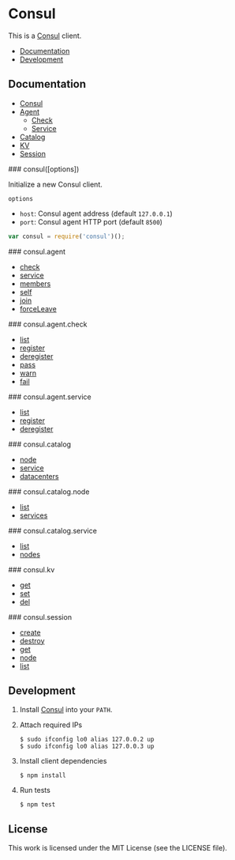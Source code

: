 # Consul

This is a [Consul][consul] client.

 * [Documentation](#documentation)
 * [Development](#development)

## Documentation

 * [Consul](#init)
 * [Agent](#agent)
   * [Check](#agent-check)
   * [Service](#agent-service)
 * [Catalog](#catalog)
 * [KV](#kv)
 * [Session](#session)

<a name="init"/>
### consul([options])

Initialize a new Consul client.

`options`

 * `host`: Consul agent address (default `127.0.0.1`)
 * `port`: Consul agent HTTP port (default `8500`)

``` javascript
var consul = require('consul')();
```

<a name="agent"/>
### consul.agent

 * [check](#agent-check)
 * [service](#agent-service)
 * [members](#agent-members)
 * [self](#agent-self)
 * [join](#agent-join)
 * [forceLeave](#agent-force-leave)

<a name="agent-check"/>
### consul.agent.check

 * [list](#agent-check-list)
 * [register](#agent-check-register)
 * [deregister](#agent-check-deregister)
 * [pass](#agent-check-pass)
 * [warn](#agent-check-warn)
 * [fail](#agent-check-fail)

<a name="agent-service"/>
### consul.agent.service

 * [list](#agent-service-list)
 * [register](#agent-service-register)
 * [deregister](#agent-service-deregister)

<a name="catalog"/>
### consul.catalog

 * [node](#catalog-node)
 * [service](#catalog-service)
 * [datacenters](#catalog-datacenters)

<a name="catalog-node"/>
### consul.catalog.node

 * [list](#catalog-node-list)
 * [services](#catalog-node-services)

<a name="catalog-service"/>
### consul.catalog.service

 * [list](#catalog-service-list)
 * [nodes](#catalog-service-nodes)

<a name="kv"/>
### consul.kv

 * [get](#kv-get)
 * [set](#kv-set)
 * [del](#kv-del)

<a name="session"/>
### consul.session

 * [create](#session-create)
 * [destroy](#session-destroy)
 * [get](#session-get)
 * [node](#session-node)
 * [list](#session-list)

## Development

 1. Install [Consul][download] into your `PATH`.
 1. Attach required IPs

    ``` console
    $ sudo ifconfig lo0 alias 127.0.0.2 up
    $ sudo ifconfig lo0 alias 127.0.0.3 up
    ```

 1. Install client dependencies

    ``` console
    $ npm install
    ```

 1. Run tests

    ``` console
    $ npm test
    ```

## License

This work is licensed under the MIT License (see the LICENSE file).

[consul]: http://www.consul.io/
[download]: http://www.consul.io/downloads.html
